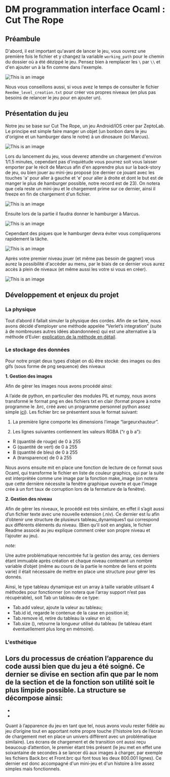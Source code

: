 # DM programmation interface Ocaml : Cut The Rope

## Préambule

D'abord, il est important qu'avant de lancer le jeu, vous ouvrez une première fois le fichier et y changez la variable `working_path` pour le chemin du dossier où a été dézippé le jeu. Pensez bien à remplacer les `\` par `\\` et d'en ajouter un à la fin comme dans l'exemple.

![This is an image](https://github.com/Adem-hub/ProjetOcaml/blob/7c2606d0c6c1fed453adc4f634b43d8b3fffc606/Captures%20du%20jeu/Working_Path.PNG)

Nous vous conseillons aussi, si vous avez le temps de consulter le fichier `Reedme_level_creation.txt` pour créer vos propres niveaux (en plus pas besoins de relancer le jeu pour en ajouter un).

## Présentation du jeu

Notre jeu se base sur Cut The Rope, un jeu Android/IOS créer par ZeptoLab. Le principe est simple faire manger un objet (un bonbon dans le jeu d'origine et un hamburger dans le notre) à un dinosaure (ici Marcus).

![This is an image](https://github.com/Adem-hub/ProjetOcaml/blob/620776c732366b00c2d4711826739d8bb7124e26/Captures%20du%20jeu/Welcome.PNG)

Lors du lancement du jeu, vous deverez attendre un chargement d'environ 1/1.5 minutes, cependant pas d'inquiètude vous pourrez soit vous laisser emporter par le récit de Marcus afin d'en apprendre plus sur la back-story de jeu, ou bien jouer au mini-jeu proposé (ce dernier ce jouant avec les touches 'a' pour aller à gauche et 'e' pour aller à droite et dont le but est de manger le plus de hamburger possible, notre record est de 23). On notera que cela reste un mini-jeu et le chargement prime sur ce dernier, ainsi il freeze en fin de chargement d'un fichier.

![This is an image](https://github.com/Adem-hub/ProjetOcaml/blob/9cb564be4db2ccb528b6bd9d0445db36bb4f2106/Captures%20du%20jeu/Chargement.PNG)

Ensuite lors de la partie il faudra donner le hamburger à Marcus.

![This is an image](https://github.com/Adem-hub/ProjetOcaml/blob/a7b1ccfd436a1b1904840773ffd259feedbeaafb/Captures%20du%20jeu/Feed_Marcus.PNG)

Cependant des piques que le hamburger devra éviter vous compliquerons rapidement la tâche.

![This is an image](https://github.com/Adem-hub/ProjetOcaml/blob/c7ea7e053627fa3e7232d3355b1e467b2ccb884c/Captures%20du%20jeu/Spikes_Example.PNG)

Après votre premier niveau jouer (et même pas besoin de gagner) vous aurez la possibilité d'accèder au menu, par le biais de ce dernier vous aurez accès à plein de niveaux (et même aussi les votre si vous en créer).

![This is an image](https://github.com/Adem-hub/ProjetOcaml/blob/6dbf8514092b76865950279578a3407c208a39aa/Captures%20du%20jeu/Menu.PNG)

## Développement et enjeux du projet

### La physique

Tout d’abord il fallait simuler la physique des cordes. Afin de se faire, nous avons décidé d’employer une méthode appelée “Verlet’s integration”
(suite à de nombreuses autres idées abandonnées) qui est une alternative à la méthode d’Euler:
[explication de la méthode en détail](https://fr.wikipedia.org/wiki/Int%C3%A9gration_de_Verlet).

### Le stockage des données

Pour notre projet deux types d’objet on dû être stocké:
des images ou des gifs (sous forme de png sequence)
des niveaux

**1. Gestion des images**

Afin de gérer les images nous avons procédé ainsi:

A l’aide de python, en particulier des modules PIL et numpy, nous avons transformé le format png en des fichiers txt en clair (format propre à notre programme le .brc,
créé avec un programme personnel python assez simple [ici](https://colab.research.google.com/drive/18S-ul2-umBW8ydUtrBednBEv2MOYPWHJ?usp=sharing)).
Les fichier brc se présentent sous le format suivant:

1. La première ligne comporte les dimensions l’image “largeurxhauteur”.

2. Les lignes suivantes contiennent les valeurs RGBA (“r g b a”):
- R (quantité de rouge) de 0 à 255
- G (quantité de vert) de 0 à 255
- B (quantité de bleu) de 0 à 255
- A (transparence) de 0 à 255

Nous avons ensuite mit en place une fonction de lecture de ce format sous Ocaml, qui transforme le fichier en liste de couleur graphics, qui par la suite est interprètée comme une image par la fonction make_image (on notera que cette dernière nécessite la fenêtre graphique ouverte et que l'image crée à un fort taux de corruption lors de la fermeture de la fenêtre).

**2. Gestion des niveau**

Afin de gérer les niveaux, le procédé est très similaire, en effet il s’agit aussi d’un fichier texte avec une nouvelle extension (.niv). Ce dernier est lu afin d’obtenir une structure de plusieurs tableau_dynamiques1 qui correspond aux différents éléments du niveau. (Bien qu’il soit en anglais, le fichier Readme associé au jeu explique comment créer son propre niveau et l’ajouter au jeu).

*note:*

Une autre problématique rencontrée fut la gestion des array, ces derniers étant immuable après création et chaque niveau contenant un nombre variable d’objet (même au cours de la partie le nombre de liens et points varie) il était nécessaire de mettre en place une structure pour gérer les donnés.

Ainsi, le type tableau dynamique est un array à taille variable utilisant 4 méthodes pour fonctionner (on notera que l’array support n’est pas récupérable), soit Tab un tableau de ce type:
- Tab.add valeur,  ajoute la valeur au tableau;
- Tab.id id, regarde le contenue de la case en position id;
- Tab.remove id, retire du tableau la valeur en id;
- Tab.size (), retourne la longueur utilisé du tableau (le tableau étant éventuellement plus long en mémoire).

### L'esthétique

Lors du processus de création l’apparence du code aussi bien que du jeu a été soigné. Ce dernier se divise en section afin que par le nom de la section et de la fonction son utilité soit le plus limpide possible. La structure se décompose ainsi:
- 
- 
- 

Quant à l’apparence du jeu en tant que tel, nous avons voulu rester fidèle au jeu d’origine tout en apportant notre propre touche (l’histoire lors de l’écran de chargement met en place un univers différent avec un problématique similaire). Les écrans de chargement et de transition ont aussi reçu beaucoup d’attention, le premier étant très présent (le jeu met en effet une soixantaine de secondes à se lancer dû aux images à charger, par exemple les fichiers Back.brc et Front.brc qui font tous les deux 800.001 lignes). Ce dernier est donc accompagné d'un mini-jeu et d'un histoire à lire assez simples mais fonctionnels.
